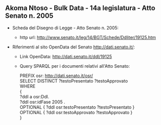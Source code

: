 ## Akoma Ntoso - Bulk Data - 14a legislatura - Atto Senato n. 2005 ##

* Scheda del Disegno di Legge - Atto Senato n. 2005:
	* http url: http://www.senato.it/leg/14/BGT/Schede/Ddliter/19125.htm

* Riferimenti al sito OpenData del Senato http://dati.senato.it/:
	* Link OpenData: http://dati.senato.it/ddl/19125
	* Query SPARQL per i documenti relativi all'Atto Senato:

        PREFIX osr: <http://dati.senato.it/osr/>  
		SELECT DISTINCT ?testoPresentato ?testoApprovato  
		WHERE  
		{  
		    ?ddl a osr:Ddl.  
		    ?ddl osr:idFase 2005 .  
		    OPTIONAL { ?ddl osr:testoPresentato ?testoPresentato }  
		    OPTIONAL { ?ddl osr:testoApprovato ?testoApprovato }  
		}
		